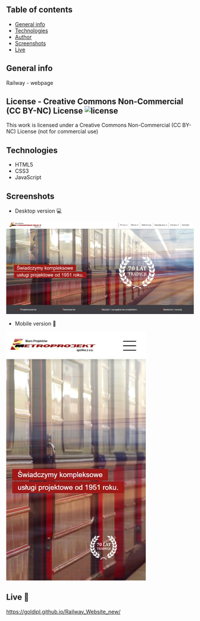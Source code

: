 ## Table of contents
* [General info](#general-info)
* [Technologies](#technologies)
* [Author](#author)
* [Screenshots](#screenshots)
* [Live](#live-star2)

## General info
Railway - webpage

## License - Creative Commons Non-Commercial (CC BY-NC) License ![license](https://mirrors.creativecommons.org/presskit/buttons/88x31/svg/by-nc.svg)    
This work is licensed under a Creative Commons Non-Commercial (CC BY-NC) License (not for commercial use)

## Technologies
* HTML5
* CSS3
* JavaScript

## Screenshots
* Desktop version :computer:     

![Screenshot](Screenshot01.jpg) 

* Mobile version :iphone:     

![Screenshot](Screenshot02.jpg) 


## Live :star2:
https://goldipl.github.io/Railway_Website_new/